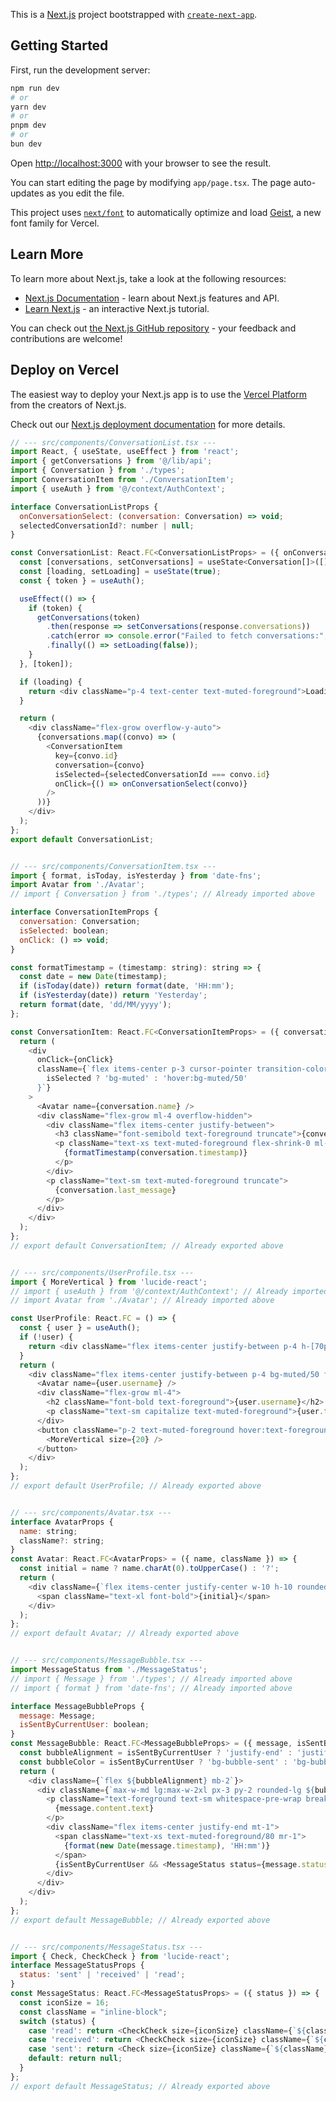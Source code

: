 This is a [Next.js](https://nextjs.org) project bootstrapped with [`create-next-app`](https://nextjs.org/docs/app/api-reference/cli/create-next-app).

## Getting Started

First, run the development server:

```bash
npm run dev
# or
yarn dev
# or
pnpm dev
# or
bun dev
```

Open [http://localhost:3000](http://localhost:3000) with your browser to see the result.

You can start editing the page by modifying `app/page.tsx`. The page auto-updates as you edit the file.

This project uses [`next/font`](https://nextjs.org/docs/app/building-your-application/optimizing/fonts) to automatically optimize and load [Geist](https://vercel.com/font), a new font family for Vercel.

## Learn More

To learn more about Next.js, take a look at the following resources:

- [Next.js Documentation](https://nextjs.org/docs) - learn about Next.js features and API.
- [Learn Next.js](https://nextjs.org/learn) - an interactive Next.js tutorial.

You can check out [the Next.js GitHub repository](https://github.com/vercel/next.js) - your feedback and contributions are welcome!

## Deploy on Vercel

The easiest way to deploy your Next.js app is to use the [Vercel Platform](https://vercel.com/new?utm_medium=default-template&filter=next.js&utm_source=create-next-app&utm_campaign=create-next-app-readme) from the creators of Next.js.

Check out our [Next.js deployment documentation](https://nextjs.org/docs/app/building-your-application/deploying) for more details.

```js
// --- src/components/ConversationList.tsx ---
import React, { useState, useEffect } from 'react';
import { getConversations } from '@/lib/api';
import { Conversation } from './types';
import ConversationItem from './ConversationItem';
import { useAuth } from '@/context/AuthContext';

interface ConversationListProps {
  onConversationSelect: (conversation: Conversation) => void;
  selectedConversationId?: number | null;
}

const ConversationList: React.FC<ConversationListProps> = ({ onConversationSelect, selectedConversationId }) => {
  const [conversations, setConversations] = useState<Conversation[]>([]);
  const [loading, setLoading] = useState(true);
  const { token } = useAuth();

  useEffect(() => {
    if (token) {
      getConversations(token)
        .then(response => setConversations(response.conversations))
        .catch(error => console.error("Failed to fetch conversations:", error))
        .finally(() => setLoading(false));
    }
  }, [token]);

  if (loading) {
    return <div className="p-4 text-center text-muted-foreground">Loading chats...</div>;
  }

  return (
    <div className="flex-grow overflow-y-auto">
      {conversations.map((convo) => (
        <ConversationItem
          key={convo.id}
          conversation={convo}
          isSelected={selectedConversationId === convo.id}
          onClick={() => onConversationSelect(convo)}
        />
      ))}
    </div>
  );
};
export default ConversationList;


// --- src/components/ConversationItem.tsx ---
import { format, isToday, isYesterday } from 'date-fns';
import Avatar from './Avatar';
// import { Conversation } from './types'; // Already imported above

interface ConversationItemProps {
  conversation: Conversation;
  isSelected: boolean;
  onClick: () => void;
}

const formatTimestamp = (timestamp: string): string => {
  const date = new Date(timestamp);
  if (isToday(date)) return format(date, 'HH:mm');
  if (isYesterday(date)) return 'Yesterday';
  return format(date, 'dd/MM/yyyy');
};

const ConversationItem: React.FC<ConversationItemProps> = ({ conversation, isSelected, onClick }) => {
  return (
    <div
      onClick={onClick}
      className={`flex items-center p-3 cursor-pointer transition-colors duration-200 ${
        isSelected ? 'bg-muted' : 'hover:bg-muted/50'
      }`}
    >
      <Avatar name={conversation.name} />
      <div className="flex-grow ml-4 overflow-hidden">
        <div className="flex items-center justify-between">
          <h3 className="font-semibold text-foreground truncate">{conversation.name}</h3>
          <p className="text-xs text-muted-foreground flex-shrink-0 ml-2">
            {formatTimestamp(conversation.timestamp)}
          </p>
        </div>
        <p className="text-sm text-muted-foreground truncate">
          {conversation.last_message}
        </p>
      </div>
    </div>
  );
};
// export default ConversationItem; // Already exported above


// --- src/components/UserProfile.tsx ---
import { MoreVertical } from 'lucide-react';
// import { useAuth } from '@/context/AuthContext'; // Already imported above
// import Avatar from './Avatar'; // Already imported above

const UserProfile: React.FC = () => {
  const { user } = useAuth();
  if (!user) {
    return <div className="flex items-center justify-between p-4 h-[70px] bg-muted/50 animate-pulse"></div>;
  }
  return (
    <div className="flex items-center justify-between p-4 bg-muted/50 flex-shrink-0">
      <Avatar name={user.username} />
      <div className="flex-grow ml-4">
        <h2 className="font-bold text-foreground">{user.username}</h2>
        <p className="text-sm capitalize text-muted-foreground">{user.type}</p>
      </div>
      <button className="p-2 text-muted-foreground hover:text-foreground">
        <MoreVertical size={20} />
      </button>
    </div>
  );
};
// export default UserProfile; // Already exported above


// --- src/components/Avatar.tsx ---
interface AvatarProps {
  name: string;
  className?: string;
}
const Avatar: React.FC<AvatarProps> = ({ name, className }) => {
  const initial = name ? name.charAt(0).toUpperCase() : '?';
  return (
    <div className={`flex items-center justify-center w-10 h-10 rounded-full bg-primary/20 text-primary select-none flex-shrink-0 ${className}`}>
      <span className="text-xl font-bold">{initial}</span>
    </div>
  );
};
// export default Avatar; // Already exported above


// --- src/components/MessageBubble.tsx ---
import MessageStatus from './MessageStatus';
// import { Message } from './types'; // Already imported above
// import { format } from 'date-fns'; // Already imported above

interface MessageBubbleProps {
  message: Message;
  isSentByCurrentUser: boolean;
}
const MessageBubble: React.FC<MessageBubbleProps> = ({ message, isSentByCurrentUser }) => {
  const bubbleAlignment = isSentByCurrentUser ? 'justify-end' : 'justify-start';
  const bubbleColor = isSentByCurrentUser ? 'bg-bubble-sent' : 'bg-bubble-received';
  return (
    <div className={`flex ${bubbleAlignment} mb-2`}>
      <div className={`max-w-md lg:max-w-2xl px-3 py-2 rounded-lg ${bubbleColor} shadow-md`}>
        <p className="text-foreground text-sm whitespace-pre-wrap break-words">
          {message.content.text}
        </p>
        <div className="flex items-center justify-end mt-1">
          <span className="text-xs text-muted-foreground/80 mr-1">
            {format(new Date(message.timestamp), 'HH:mm')}
          </span>
          {isSentByCurrentUser && <MessageStatus status={message.status} />}
        </div>
      </div>
    </div>
  );
};
// export default MessageBubble; // Already exported above


// --- src/components/MessageStatus.tsx ---
import { Check, CheckCheck } from 'lucide-react';
interface MessageStatusProps {
  status: 'sent' | 'received' | 'read';
}
const MessageStatus: React.FC<MessageStatusProps> = ({ status }) => {
  const iconSize = 16;
  const className = "inline-block";
  switch (status) {
    case 'read': return <CheckCheck size={iconSize} className={`${className} text-status-read`} />;
    case 'received': return <CheckCheck size={iconSize} className={`${className} text-muted-foreground/80`} />;
    case 'sent': return <Check size={iconSize} className={`${className} text-muted-foreground/80`} />;
    default: return null;
  }
};
// export default MessageStatus; // Already exported above

```
